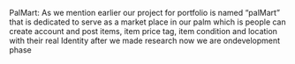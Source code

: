 PalMart: 
As we mention earlier our project for portfolio is named “palMart” that is dedicated to serve as a market place in our palm which is people can create account and post items, item price tag, item condition and location with their real Identity after we made research now we are ondevelopment phase
